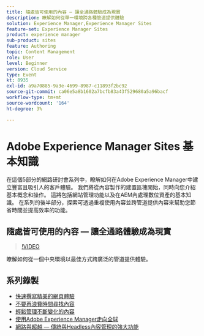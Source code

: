```yaml
---
title: 隨處皆可使用的內容 — 讓全通路體驗成為現實
description: 瞭解如何從單一環境跨各種管道提供體驗
solution: Experience Manager,Experience Manager Sites
feature-set: Experience Manager Sites
product: experience manager
sub-product: sites
feature: Authoring
topic: Content Management
role: User
level: Beginner
version: Cloud Service
type: Event
kt: 8935
exl-id: a9a70885-9a3e-4699-8987-c11893f2bc92
source-git-commit: ca06e5a8b1602a7bcfb83a43f529680a5a96bacf
workflow-type: tm+mt
source-wordcount: '164'
ht-degree: 3%

---
```


# Adobe Experience Manager Sites 基本知識

在這個5部分的網路研討會系列中，瞭解如何在Adobe Experience Manager中建立豐富且吸引人的客戶體驗。 我們將從內容製作的建置區塊開始，同時向您介紹基本概念和操作。 這將包括網站管理功能以及在AEM內處理數位資產的基本知識。 在系列的後半部分，探索可透過重複使用內容並跨管道提供內容來幫助您節省時間並提高效率的功能。

## 隨處皆可使用的內容 — 讓全通路體驗成為現實

>[!VIDEO](https://video.tv.adobe.com/v/336982/?quality=12&learn=on&hidetitle=true)

瞭解如何從一個中央環境以最佳方式跨廣泛的管道提供體驗。

## 系列錄製

* [快速撰寫精美的網頁體驗](authoring-fundamentals.md)
* [不要再浪費時間尋找內容](media-library-administration.md)
* [輕鬆管理不斷變化的內容](collaboration-tools.md)
* [使用Adobe Experience Manager走向全球](multi-site-management-web-translation.md)
* [網路與超越 — 傳統與Headless內容管理的強大功能](traditional-headless-content-management.md)
